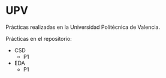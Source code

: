 # UPV
Prácticas realizadas en la Universidad Politécnica de Valencia.

Prácticas en el repositorio:

* CSD
  * P1
* EDA
  * P1
  
